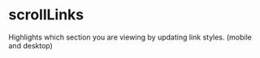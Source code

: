 # scrollLinks
Highlights which section you are viewing by updating link styles. (mobile and desktop)
